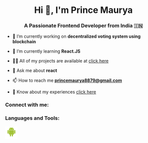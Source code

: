 <h1 align="center">Hi 👋, I'm Prince Maurya</h1>
<h3 align="center">A Passionate Frontend Developer from India 🇮🇳</h3>

- 🔭 I’m currently working on **decentralized voting system using blockchain**

- 🌱 I’m currently learning **React.JS**

- 👨‍💻 All of my projects are available at [click here](https://github.com/Prince200510)

- 💬 Ask me about **react**

- 📫 How to reach me **princemaurya8879@gmail.com**

- 📄 Know about my experiences [click here](https://prince5.netlify.app/)

<h3 align="left">Connect with me:</h3>
<p align="left">
</p>

<h3 align="left">Languages and Tools:</h3>
<p align="left"> <a href="https://developer.android.com" target="_blank" rel="noreferrer"> <img src="https://raw.githubusercontent.com/devicons/devicon/master/icons/android/android-original-wordmark.svg" alt="android" width="40" height="40"/> </a> <a href="https://www.cprogramming.com/" target="_blank" rel="noreferrer">  </p>
